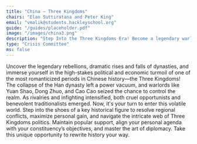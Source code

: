 ```yaml
---
title: "China — Three Kingdoms"
chairs: "Elan Suttiratana and Peter King"
email: "vmalik@students.hackleyschool.org"
guide: "/guides/placeholder.pdf"
image: "/images/china3.png"
description: "Step Into the Three Kingdoms Era! Become a legendary warlord: strategize, lead, and rewrite history!"
type: "Crisis Committee"
ms: false
---
```

Uncover the legendary rebellions, dramatic rises and falls of dynasties, and immerse yourself in the high-stakes political and economic turmoil of one of the most romanticized periods in Chinese history—the Three Kingdoms! The collapse of the Han dynasty left a power vacuum, and warlords like Yuan Shao, Dong Zhuo, and Cao Cao seized the chance to control the realm. As rivalries and infighting intensified, both cruel opportunists and benevolent traditionalists emerged. Now, it's your turn to enter this volatile world. Step into the shoes of a key historical figure to resolve regional conflicts, maximize personal gain, and navigate the intricate web of Three Kingdoms politics. Maintain popular support, align your personal agenda with your constituency’s objectives, and master the art of diplomacy. Take this unique opportunity to rewrite history your way.